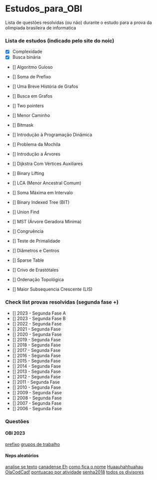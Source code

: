 # Estudos_para_OBI
 Lista de questões resolvidas (ou não) durante o estudo para a prova da olimpiada brasileira de informatica

### Lista de estudos (indicado pelo site do noic)
- [x] Complexidade
- [x] Busca binária
- [] Algoritmo Guloso
- [] Soma de Prefixo
- [] Uma Breve História de Grafos
- [] Busca em Grafos
- [] Two pointers

- [] Menor Caminho
- [] Bitmask
- [] Introdução à Programação Dinâmica
- [] Problema da Mochila
- [] Introdução a Árvores
- [] Dijkstra Com Vértices Auxiliares
- [] Binary Lifting
- [] LCA (Menor Ancestral Comum)
- [] Soma Máxima em Intervalo
- [] Binary Indexed Tree (BIT)
- [] Union Find
- [] MST (Árvore Geradora Mínima)
- [] Congruência
- [] Teste de Primalidade
- [] Diâmetros e Centros
- [] Sparse Table
- [] Crivo de Erastótales
- [] Ordenação Topológica
- [] Maior Subsequencia Crescente (LIS)

### Check list provas resolvidas (segunda fase +)
- [] 2023 - Segunda Fase A
- [] 2023 - Segunda Fase B
- [] 2022 - Segunda Fase
- [] 2021 - Segunda Fase
- [] 2020 - Segunda Fase
- [] 2019 - Segunda Fase
- [] 2018 - Segunda Fase
- [] 2017 - Segunda Fase
- [] 2016 - Segunda Fase
- [] 2015 - Segunda Fase
- [] 2014 - Segunda Fase
- [] 2013 - Segunda Fase
- [] 2012 - Segunda Fase
- [] 2011 - Segunda Fase
- [] 2010 - Segunda Fase
- [] 2009 - Segunda Fase
- [] 2008 - Segunda Fase
- [] 2007 - Segunda Fase
- [] 2006 - Segunda Fase

### Questões
#### OBI 2023
[prefixo](SegundaFase/obi_2023/prefixo.py)
[grupos de trabalho](SegundaFase/obi_2023/GruposDeTrabalho.py)

#### Neps aleatórios
[analise se texto](NepsAleátorios/analiseDeTexto.py)
[canadense Eh](NepsAleátorios/canadenseEh.py)
[como fica o nome](NepsAleátorios/comoFicaONome.py)
[Huaauhahhuahau](NepsAleátorios/Huaauhahhuahau.py)
[OlaCodCad!](NepsAleátorios/OlaCodCad!.py)
[pontuacao por atividade](NepsAleátorios/pontuacaoPorAtividade.py)
[senha2018](NepsAleátorios/senha2018.py)
[todos os divisores](NepsAleátorios/todosOsDivisores.py)